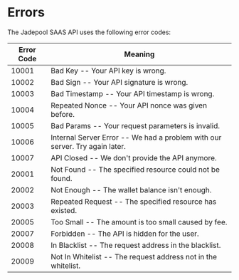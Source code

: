 # Errors

The Jadepool SAAS API uses the following error codes:


Error Code | Meaning
---------- | -------
10001 | Bad Key -- Your API key is wrong.
10002 | Bad Sign -- Your API signature is wrong.
10003 | Bad Timestamp -- Your API timestamp is wrong.
10004 | Repeated Nonce -- Your API nonce was given before.
10005 | Bad Params -- Your request parameters is invalid.
10006 | Internal Server Error -- We had a problem with our server. Try again later.
10007 | API Closed -- We don't provide the API anymore.
20001 | Not Found -- The specified resource could not be found.
20002 | Not Enough -- The wallet balance isn't enough.
20003 | Repeated Request -- The specified resource has existed.
20005 | Too Small -- The amount is too small caused by fee.
20007 | Forbidden -- The API is hidden for the user.
20008 | In Blacklist -- The request address in the blacklist.
20009 | Not In Whitelist -- The request address not in the whitelist.
